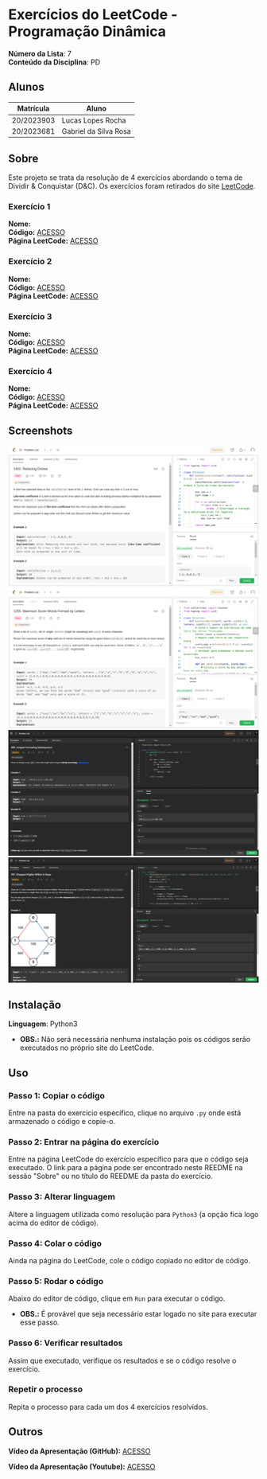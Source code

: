 # Exercícios do LeetCode - Programação Dinâmica

**Número da Lista**: 7<br>
**Conteúdo da Disciplina**: PD<br>

## Alunos
|Matrícula | Aluno |
| -- | -- |
| 20/2023903  | Lucas Lopes Rocha |
| 20/2023681  | Gabriel da Silva Rosa |

## Sobre 
Este projeto se trata da resolução de 4 exercícios abordando o tema de Dividir & Conquistar (D&C). Os exercícios foram retirados do site [LeetCode](https://leetcode.com/tag/dynamic-programming/).

### Exercício 1
**Nome:** <br>
**Código:** [ACESSO](exercicios/)<br>
**Página LeetCode:** [ACESSO]()<br>

### Exercício 2
**Nome:** <br>
**Código:** [ACESSO](exercicios/)<br>
**Página LeetCode:** [ACESSO]()<br>

### Exercício 3
**Nome:** <br>
**Código:** [ACESSO](exercicios/)<br>
**Página LeetCode:** [ACESSO]()<br>

### Exercício 4
**Nome:** <br>
**Código:** [ACESSO](exercicios/)<br>
**Página LeetCode:** [ACESSO]()<br>


## Screenshots

![Exercicio1](assets/ex1.png)
![Exercicio2](assets/ex2.png)
![Exercicio3](assets/ex3.png)
![Exercicio4](assets/ex4.png)


## Instalação 
**Linguagem**: Python3<br>
- **OBS.:** Não será necessária nenhuma instalação pois os códigos serão executados no próprio site do LeetCode.

## Uso 

### Passo 1: Copiar o código
Entre na pasta do exercício específico, clique no arquivo `.py` onde está armazenado o código e copie-o.

### Passo 2: Entrar na página do exercício
Entre na página LeetCode do exercício específico para que o código seja executado. O link para a página pode ser encontrado neste REEDME na sessão "Sobre" ou no título do REEDME da pasta do exercício.

### Passo 3: Alterar linguagem
Altere a linguagem utilizada como resolução para `Python3` (a opção fica logo acima do editor de código).

### Passo 4: Colar o código
Ainda na página do LeetCode, cole o código copiado no editor de código.

### Passo 5: Rodar o código
Abaixo do editor de código, clique em `Run` para executar o código.
- **OBS.:** É provável que seja necessário estar logado no site para executar esse passo.

### Passo 6: Verificar resultados
Assim que executado, verifique os resultados e se o código resolve o exercício.

### Repetir o processo
Repita o processo para cada um dos 4 exercícios resolvidos.

## Outros

**Vídeo da Apresentação (GitHub):** [ACESSO](videoApresentacao.mp4)

**Vídeo da Apresentação (Youtube):** [ACESSO]()